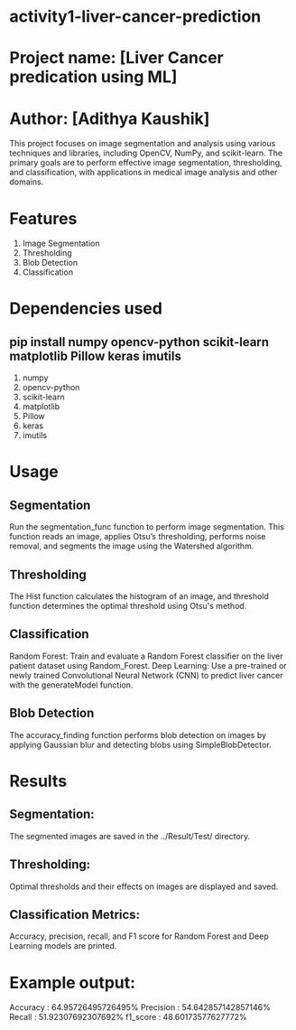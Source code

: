 # activity1-liver-cancer-prediction

# Project name: [Liver Cancer predication using ML]

# Author: [Adithya Kaushik]

This project focuses on image segmentation and analysis using various techniques and libraries, including OpenCV, NumPy, and scikit-learn. The primary goals are to perform effective image segmentation, thresholding, and classification, with applications in medical image analysis and other domains.

# Features

1. Image Segmentation
2. Thresholding
3. Blob Detection
4. Classification

# Dependencies used

## pip install numpy opencv-python scikit-learn matplotlib Pillow keras imutils

1. numpy
2. opencv-python
3. scikit-learn
4. matplotlib
5. Pillow
6. keras
7. imutils

# Usage

## Segmentation

Run the segmentation_func function to perform image segmentation. This function reads an image, applies Otsu’s thresholding, performs noise removal, and segments the image using the Watershed algorithm.

## Thresholding

The Hist function calculates the histogram of an image, and threshold function determines the optimal threshold using Otsu's method.

## Classification

Random Forest: Train and evaluate a Random Forest classifier on the liver patient dataset using Random_Forest.
Deep Learning: Use a pre-trained or newly trained Convolutional Neural Network (CNN) to predict liver cancer with the generateModel function.

## Blob Detection

The accuracy_finding function performs blob detection on images by applying Gaussian blur and detecting blobs using SimpleBlobDetector.

# Results

## Segmentation:

The segmented images are saved in the ../Result/Test/ directory.

## Thresholding:

Optimal thresholds and their effects on images are displayed and saved.

## Classification Metrics:

Accuracy, precision, recall, and F1 score for Random Forest and Deep Learning models are printed.

# Example output:

Accuracy : 64.95726495726495%
Precision : 54.642857142857146%
Recall : 51.92307692307692%
f1_score : 48.60173577627772%
